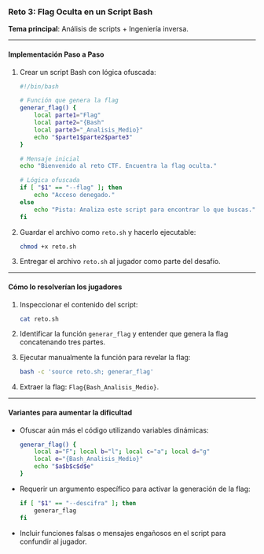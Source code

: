 ### **Reto 3: Flag Oculta en un Script Bash**  
**Tema principal**: Análisis de scripts + Ingeniería inversa.

---

#### **Implementación Paso a Paso**

1. Crear un script Bash con lógica ofuscada:
   ```bash
   #!/bin/bash

   # Función que genera la flag
   generar_flag() {
       local parte1="Flag"
       local parte2="{Bash"
       local parte3="_Analisis_Medio}"
       echo "$parte1$parte2$parte3"
   }

   # Mensaje inicial
   echo "Bienvenido al reto CTF. Encuentra la flag oculta."

   # Lógica ofuscada
   if [ "$1" == "--flag" ]; then
       echo "Acceso denegado."
   else
       echo "Pista: Analiza este script para encontrar lo que buscas."
   fi
   ```

2. Guardar el archivo como `reto.sh` y hacerlo ejecutable:
   ```bash
   chmod +x reto.sh
   ```

3. Entregar el archivo `reto.sh` al jugador como parte del desafío.

---

#### **Cómo lo resolverían los jugadores**

1. Inspeccionar el contenido del script:
   ```bash
   cat reto.sh
   ```

2. Identificar la función `generar_flag` y entender que genera la flag concatenando tres partes.

3. Ejecutar manualmente la función para revelar la flag:
   ```bash
   bash -c 'source reto.sh; generar_flag'
   ```

4. Extraer la flag: `Flag{Bash_Analisis_Medio}`.

---

#### **Variantes para aumentar la dificultad**

- Ofuscar aún más el código utilizando variables dinámicas:
  ```bash
  generar_flag() {
      local a="F"; local b="l"; local c="a"; local d="g"
      local e="{Bash_Analisis_Medio}"
      echo "$a$b$c$d$e"
  }
  ```

- Requerir un argumento específico para activar la generación de la flag:
  ```bash
  if [ "$1" == "--descifra" ]; then
      generar_flag
  fi
  ```

- Incluir funciones falsas o mensajes engañosos en el script para confundir al jugador.